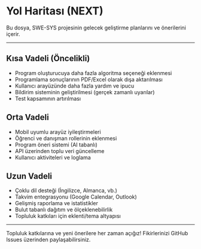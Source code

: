 # Yol Haritası (NEXT)

Bu dosya, SWE-SYS projesinin gelecek geliştirme planlarını ve önerilerini içerir.

---

## Kısa Vadeli (Öncelikli)
- Program oluşturucuya daha fazla algoritma seçeneği eklenmesi
- Programlama sonuçlarının PDF/Excel olarak dışa aktarılması
- Kullanıcı arayüzünde daha fazla yardım ve ipucu
- Bildirim sisteminin geliştirilmesi (gerçek zamanlı uyarılar)
- Test kapsamının artırılması

## Orta Vadeli
- Mobil uyumlu arayüz iyileştirmeleri
- Öğrenci ve danışman rollerinin eklenmesi
- Program öneri sistemi (AI tabanlı)
- API üzerinden toplu veri güncelleme
- Kullanıcı aktiviteleri ve loglama

## Uzun Vadeli
- Çoklu dil desteği (İngilizce, Almanca, vb.)
- Takvim entegrasyonu (Google Calendar, Outlook)
- Gelişmiş raporlama ve istatistikler
- Bulut tabanlı dağıtım ve ölçeklenebilirlik
- Topluluk katkıları için eklenti/tema altyapısı

---
Topluluk katkılarına ve yeni önerilere her zaman açığız! Fikirlerinizi GitHub Issues üzerinden paylaşabilirsiniz.
